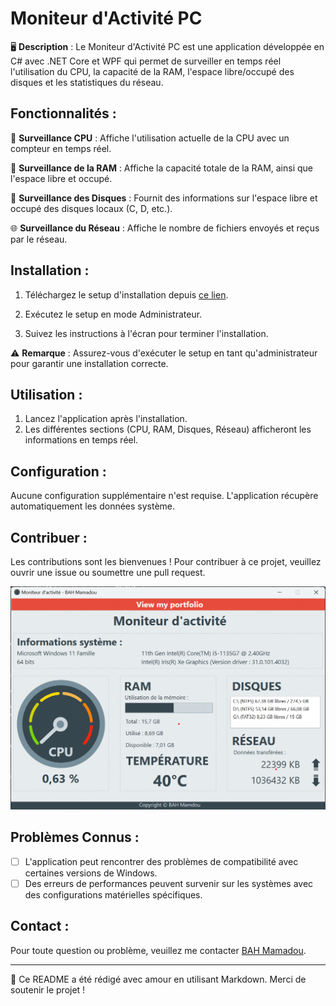 # Moniteur d'Activité PC

🖥️ **Description** :
Le Moniteur d'Activité PC est une application développée en C# avec .NET Core et WPF qui permet de surveiller en temps réel l'utilisation du CPU, la capacité de la RAM, l'espace libre/occupé des disques et les statistiques du réseau.

## Fonctionnalités :

🔄 **Surveillance CPU** : Affiche l'utilisation actuelle de la CPU avec un compteur en temps réel.

💾 **Surveillance de la RAM** : Affiche la capacité totale de la RAM, ainsi que l'espace libre et occupé.

📁 **Surveillance des Disques** : Fournit des informations sur l'espace libre et occupé des disques locaux (C, D, etc.).

🌐 **Surveillance du Réseau** : Affiche le nombre de fichiers envoyés et reçus par le réseau.

## Installation :

1. Téléchargez le setup d'installation depuis [ce lien](https://github.com/bahAli21/-PC-Activity-Monitor/raw/main/monitoring-pc-bah-mamadou.exe).

2. Exécutez le setup en mode Administrateur.
3. Suivez les instructions à l'écran pour terminer l'installation.

⚠️ **Remarque** : Assurez-vous d'exécuter le setup en tant qu'administrateur pour garantir une installation correcte.

## Utilisation :

1. Lancez l'application après l'installation.
2. Les différentes sections (CPU, RAM, Disques, Réseau) afficheront les informations en temps réel.

## Configuration :

Aucune configuration supplémentaire n'est requise. L'application récupère automatiquement les données système.

## Contribuer :

Les contributions sont les bienvenues ! Pour contribuer à ce projet, veuillez ouvrir une issue ou soumettre une pull request.


![Capture d'ecran du logiciel](moniteur.png.gif)
## Problèmes Connus :

- [ ] L'application peut rencontrer des problèmes de compatibilité avec certaines versions de Windows.
- [ ] Des erreurs de performances peuvent survenir sur les systèmes avec des configurations matérielles spécifiques.

## Contact :

Pour toute question ou problème, veuillez me contacter [BAH Mamadou](https://bahali21.github.io/BAHMamadou/).

---

📝 Ce README a été rédigé avec amour en utilisant Markdown. Merci de soutenir le projet !
